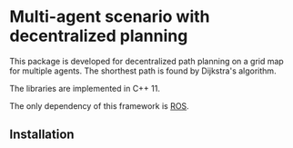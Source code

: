 # Multi-agent scenario with decentralized planning
This package is developed for decentralized path planning on a grid map for multiple agents.
The shorthest path is found by Dijkstra's algorithm.

The libraries are implemented in C++ 11.

The only dependency of this framework is [ROS](http://www.ros.org/install/).

## Installation
